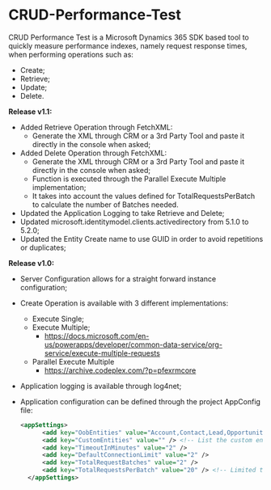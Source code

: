 # CRUD-Performance-Test

CRUD Performance Test is a Microsoft Dynamics 365 SDK based tool to quickly measure performance indexes, namely request 
response times, when performing operations such as:
- Create;
- Retrieve;
- Update;
- Delete.

<b>Release v1.1:</b>
- Added Retrieve Operation through FetchXML:
  - Generate the XML through CRM or a 3rd Party Tool and paste it directly in the console when asked;
- Added Delete Operation through FetchXML:
  - Generate the XML through CRM or a 3rd Party Tool and paste it directly in the console when asked;
  - Function is executed through the Parallel Execute Multiple implementation;
  - It takes into account the values defined for TotalRequestsPerBatch to calculate the number of Batches needed.
- Updated the Application Logging to take Retrieve and Delete;
- Updated microsoft.identitymodel.clients.activedirectory from 5.1.0 to 5.2.0;
- Updated the Entity Create name to use GUID in order to avoid repetitions or duplicates;

<b>Release v1.0:</b>
- Server Configuration allows for a straight forward instance configuration;
- Create Operation is available with 3 different implementations:
  - Execute Single;
  - Execute Multiple;
    - https://docs.microsoft.com/en-us/powerapps/developer/common-data-service/org-service/execute-multiple-requests
  - Parallel Execute Multiple
    - https://archive.codeplex.com/?p=pfexrmcore
- Application logging is available through log4net;
- Application configuration can be defined through the project AppConfig file:
  
  ```xml
  <appSettings>
		<add key="OobEntities" value="Account,Contact,Lead,Opportunity,Incident" /> <!-- List the OOB entities by separating them with commas (,) -->
		<add key="CustomEntities" value="" /> <!-- List the custom entities by separating them with commas (,) -->
		<add key="TimeoutInMinutes" value="2" />
		<add key="DefaultConnectionLimit" value="2" />
		<add key="TotalRequestBatches" value="2" />
		<add key="TotalRequestsPerBatch" value="20" /> <!-- Limited to 1000 (Batch Size) -->
	</appSettings>
  ```
